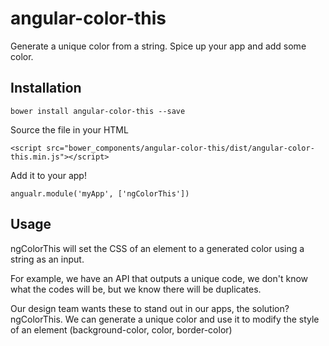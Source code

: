 angular-color-this
===

Generate a unique color from a string. Spice up your app and add some color.

## Installation

`bower install angular-color-this --save`

Source the file in your HTML

`<script src="bower_components/angular-color-this/dist/angular-color-this.min.js"></script>`

Add it to your app!

`angualr.module('myApp', ['ngColorThis'])`

## Usage

ngColorThis will set the CSS of an element to a generated color using a string as an input.

For example, we have an API that outputs a unique code, we don't know what the codes will be, but we know there will be duplicates.

Our design team wants these to stand out in our apps, the solution? ngColorThis. We can generate a unique color and use it to modify the style of an element (background-color, color, border-color)
